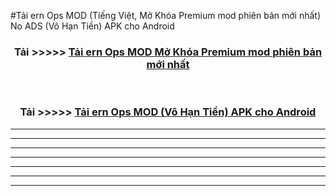 #Tải ern Ops  MOD (Tiếng Việt, Mở Khóa Premium mod phiên bản mới nhất) No ADS (Vô Hạn Tiền) APK cho Android



<div align="center">
<h3>Tải >>>>> <a href="https://roarman.web.app/?vt=ern Ops ">Tải ern Ops  MOD Mở Khóa Premium mod phiên bản mới nhất</a></h3><br>

<h3>Tải >>>>> <a href="https://roarman.web.app/?vt=ern Ops ">Tải ern Ops  MOD (Vô Hạn Tiền) APK cho Android</a></h3>
</div>


----------------------------------------------------------

----------------------------------------------------------

----------------------------------------------------------

----------------------------------------------------------

----------------------------------------------------------

----------------------------------------------------------

----------------------------------------------------------

